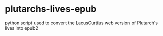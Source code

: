 # plutarchs-lives-epub
python script used to convert the LacusCurtius web version of Plutarch's lives into epub2
